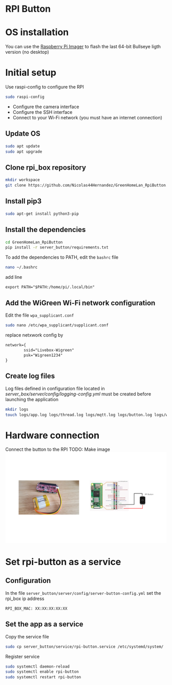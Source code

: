 # RPI Button

# OS installation
You can use the [Raspberry Pi Imager](https://www.raspberrypi.com/software/) to flash the last 64-bit Bullseye ligth version (no desktop)


# Initial setup

Use raspi-config to configure the RPI
```bash
sudo raspi-config
```
- Configure the camera interface
- Configure the SSH interface
- Connect to your Wi-Fi network (you must have an internet connection)

## Update OS

```bash
sudo apt update
sudo apt upgrade
```

## Clone rpi_box repository

```bash
mkdir workspace
git clone https://github.com/Nicolas44Hernandez/GreenHomeLan_RpiButton.git
```

## Install pip3

```bash
sudo apt-get install python3-pip
```

## Install the dependencies
```bash
cd GreenHomeLan_RpiButton
pip install -r server_button/requirements.txt
```

To add the dependencies to PATH, edit the `bashrc` file

```bash
nano ~/.bashrc
```
add line
```
export PATH="$PATH:/home/pi/.local/bin"
```

## Add the WiGreen Wi-Fi network configuration

Edit the file `wpa_supplicant.conf`
```bash
sudo nano /etc/wpa_supplicant/supplicant.conf
```

replace netxwork config by
```
network={
        ssid="Livebox-Wigreen"
        psk="Wigreen1234"
}
```

## Create log files

Log files defined in configuration file located in *server_box/server/config/logging-config.yml* must be created before launching the application

```bash
mkdir logs
touch logs/app.log logs/thread.log logs/mqtt.log logs/button.log logs/wifi_connection.log
```

# Hardware connection
Connect the button to the RPI
TODO: Make image
![RPI button connection](../images/rpi-button.png)

# Set rpi-button as a service


## Configuration
In the file `server_button/server/config/server-button-config.yml` set the rpi_box ip address

```
RPI_BOX_MAC: XX:XX:XX:XX:XX
```

## Set the app as a service

Copy the service file
```bash
sudo cp server_button/service/rpi-button.service /etc/systemd/system/
```

Register service
```bash
sudo systemctl daemon-reload
sudo systemctl enable rpi-button
sudo systemctl restart rpi-button
```
